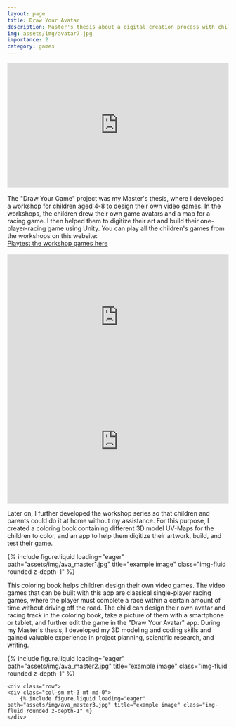 ```yaml
---
layout: page
title: Draw Your Avatar
description: Master's thesis about a digital creation process with children
img: assets/img/avatar7.jpg
importance: 2
category: games
---
```


<div style="position: relative; width: 100%; padding-bottom: 56.25%; height: 0; overflow: hidden;">
    <iframe 
        src="https://www.youtube.com/embed/p6BQvNdEbeg" 
        title="YouTube video player" 
        frameborder="0" 
        allow="accelerometer; autoplay; clipboard-write; encrypted-media; gyroscope; picture-in-picture" 
        allowfullscreen
        style="position: absolute; top: 0; left: 0; width: 100%; height: 100%;">
    </iframe>
</div>
<br>
The "Draw Your Game" project was my Master's thesis,
where I developed a workshop for children aged 4-8 to
design their own video games. In the workshops, the children
drew their own game avatars and a map for a racing
game. I then helped them to digitize their art and build their
one-player-racing game using Unity. You can play all the
children's games from the workshops on this website:
<br>
<div>
    <a href="https://play.unity.com/u/Leonie_Magnusson">Playtest the workshop games here</a>
</div>
<br>
<div style="position: relative; width: 100%; padding-bottom: 56.25%; height: 0; overflow: hidden;">
    <iframe 
        src="https://www.youtube.com/embed/99TFbanM0zQ" 
        title="YouTube video player" 
        frameborder="0" 
        allow="accelerometer; autoplay; clipboard-write; encrypted-media; gyroscope; picture-in-picture" 
        allowfullscreen
        style="position: absolute; top: 0; left: 0; width: 100%; height: 100%;">
    </iframe>
</div>
<div style="position: relative; width: 100%; padding-bottom: 56.25%; height: 0; overflow: hidden;">
    <iframe 
        src="https://www.youtube.com/embed/C8l83YwxRWI" 
        title="YouTube video player" 
        frameborder="0" 
        allow="accelerometer; autoplay; clipboard-write; encrypted-media; gyroscope; picture-in-picture" 
        allowfullscreen
        style="position: absolute; top: 0; left: 0; width: 100%; height: 100%;">
    </iframe>
</div>

Later on, I further developed the workshop series so that
children and parents could do it at home without my
assistance. For this purpose, I created a coloring book
containing different 3D model UV-Maps for the children to
color, and an app to help them digitize their artwork, build,
and test their game.

<div class="row">
    <div class="col-sm mt-3 mt-md-0">
        {% include figure.liquid loading="eager" path="assets/img/ava_master1.jpg" title="example image" class="img-fluid rounded z-depth-1" %}
    </div>

This coloring book helps children design their own video
games. The video games that can be built with this app are
classical single-player racing games, where the player
must complete a race within a certain amount of time
without driving off the road. The child can design their own
avatar and racing track in the coloring book, take a picture
of them with a smartphone or tablet, and further edit the
game in the "Draw Your Avatar" app.
During my Master's thesis, I developed my 3D modeling
and coding skills and gained valuable experience in
project planning, scientific research, and writing.

<div class="row">
    <div class="col-sm mt-3 mt-md-0">
        {% include figure.liquid loading="eager" path="assets/img/ava_master2.jpg" title="example image" class="img-fluid rounded z-depth-1" %}
    </div>

    <div class="row">
    <div class="col-sm mt-3 mt-md-0">
        {% include figure.liquid loading="eager" path="assets/img/ava_master3.jpg" title="example image" class="img-fluid rounded z-depth-1" %}
    </div>
